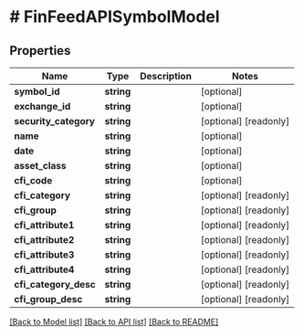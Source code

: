 # # FinFeedAPISymbolModel

## Properties

Name | Type | Description | Notes
------------ | ------------- | ------------- | -------------
**symbol_id** | **string** |  | [optional]
**exchange_id** | **string** |  | [optional]
**security_category** | **string** |  | [optional] [readonly]
**name** | **string** |  | [optional]
**date** | **string** |  | [optional]
**asset_class** | **string** |  | [optional]
**cfi_code** | **string** |  | [optional]
**cfi_category** | **string** |  | [optional] [readonly]
**cfi_group** | **string** |  | [optional] [readonly]
**cfi_attribute1** | **string** |  | [optional] [readonly]
**cfi_attribute2** | **string** |  | [optional] [readonly]
**cfi_attribute3** | **string** |  | [optional] [readonly]
**cfi_attribute4** | **string** |  | [optional] [readonly]
**cfi_category_desc** | **string** |  | [optional] [readonly]
**cfi_group_desc** | **string** |  | [optional] [readonly]

[[Back to Model list]](../../README.md#models) [[Back to API list]](../../README.md#endpoints) [[Back to README]](../../README.md)
